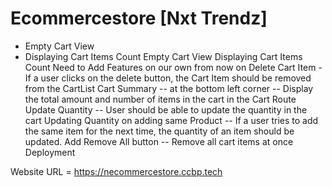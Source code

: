 # Ecommercestore [Nxt Trendz]

- Empty Cart View
- Displaying Cart Items Count
Empty Cart View
Displaying Cart Items Count
Need to Add Features on our own from now on
Delete Cart Item - If a user clicks on the delete button, the Cart Item should be removed from the CartList
Cart Summary -- at the bottom left corner -- Display the total amount and number of items in the cart in the Cart Route
Update Quantity -- User should be able to update the quantity in the cart
Updating Quantity on adding same Product -- If a user tries to add the same item for the next time, the quantity of an item should be updated.
Add Remove All button -- Remove all cart items at once
Deployment
  



Website URL = https://necommercestore.ccbp.tech
